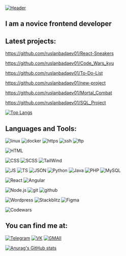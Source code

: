[![Header](<https://github.com/ruslanbadaev01/ruslanbadaev01/blob/main/assets/6vIk%20(3).gif>)](https://github.com/ruslanbadaev01)

## I am a novice frontend developer

## Latest projects:

https://github.com/ruslanbadaev01/React-Sneakers

https://github.com/ruslanbadaev01/Code_Wars_kyu

https://github.com/ruslanbadaev01/To-Do-List

https://github.com/ruslanbadaev01/new-project

https://github.com/ruslanbadaev01/Mortal_Combat

https://github.com/ruslanbadaev01/SQL_Project

[![Top Langs](https://github-readme-stats.vercel.app/api/top-langs/?username=ruslanbadaev01&layout=compact)](https://github.com/anuraghazra/github-readme-stats)

## Languages and Tools:

![linux](https://img.shields.io/badge/Linux-ebc0c0?style=for-the-badge&logo=linux&logoColor=000)
![docker](https://img.shields.io/badge/docker-ebc0c0?style=for-the-badge&logo=docker)
![https](https://img.shields.io/badge/https/http-ebc0c0?style=for-the-badge&logo=https)
![ssh](https://img.shields.io/badge/ssh-ebc0c0?style=for-the-badge&logo=ssh)
![ftp](https://img.shields.io/badge/ftp-ebc0c0?style=for-the-badge&logo=ftp)

![HTML](https://img.shields.io/badge/HTML5-ebc0c0?style=for-the-badge&logo=html5)

![CSS](https://img.shields.io/badge/CSS3-ebc0c0?style=for-the-badge&logo=css3&logoColor=4e6af5)
![SCSS](https://img.shields.io/badge/SCSS-ebc0c0?style=for-the-badge&logo=sass&logoColor=faa0a0)
![TailWind](https://img.shields.io/badge/Tailwind-ebc0c0?style=for-the-badge&logo=tailwindcss&logoColor=63a6f2)

![JS](https://img.shields.io/badge/JavaScript-ebc0c0?style=for-the-badge&logo=JavaScript)
![TS](https://img.shields.io/badge/TypeScript-ebc0c0?style=for-the-badge&logo=TypeScript)
![JSON](https://img.shields.io/badge/JSON-ebc0c0?style=for-the-badge&logo=JSON)
![Python](https://img.shields.io/badge/Python-ebc0c0?style=for-the-badge&logo=Python)
![Java](https://img.shields.io/badge/Java-ebc0c0?style=for-the-badge&logo=Java)
![PHP](https://img.shields.io/badge/PHP-ebc0c0?style=for-the-badge&logo=php)
![MySQL](https://img.shields.io/badge/MySQL-ebc0c0?style=for-the-badge&logo=mysql)

![React](https://img.shields.io/badge/React-ebc0c0?style=for-the-badge&logo=React)
![Angular](https://img.shields.io/badge/Angular-ebc0c0?style=for-the-badge&logo=Angular&logoColor=fa0000)

![Node.js](https://img.shields.io/badge/node.js-ebc0c0?style=for-the-badge&logo=node.js)
![git](https://img.shields.io/badge/Git-ebc0c0?style=for-the-badge&logo=git)
![github](https://img.shields.io/badge/GitHub-ebc0c0?style=for-the-badge&logo=github)

![Wordpress](https://img.shields.io/badge/Wordpress-ebc0c0?style=for-the-badge&logo=wordpress&logoColor=248ff2)
![Stackblitz](https://img.shields.io/badge/Stackblitz-ebc0c0?style=for-the-badge&logo=stackblitz&logoColor=f29224)
![Figma](https://img.shields.io/badge/Figma-ebc0c0?style=for-the-badge&logo=figma)

![Codewars](https://img.shields.io/badge/Codewars-ebc0c0?style=for-the-badge&logo=codewars&logoColor=fc0303)

## You can find me at:

[![Telegram](https://img.shields.io/badge/Telegram-ebc0c0?style=for-the-badge&logo=Telegram)](https://t.me/l0c_d0g)
[![VK](https://img.shields.io/badge/VK-ebc0c0?style=for-the-badge&logo=VK&logoColor=248ff2)](https://vk.com/lc_dg)
[![GMAIl](https://img.shields.io/badge/gMail-ebc0c0?style=for-the-badge&logo=gmail)](https://mail.google.com/mail/u/0/#inbox)

[![Anurag's GitHub stats](https://github-readme-stats.vercel.app/api?username=ruslanbadaev01&show_icons=true&theme=radical)](https://github.com/anuraghazra/github-readme-stats)
